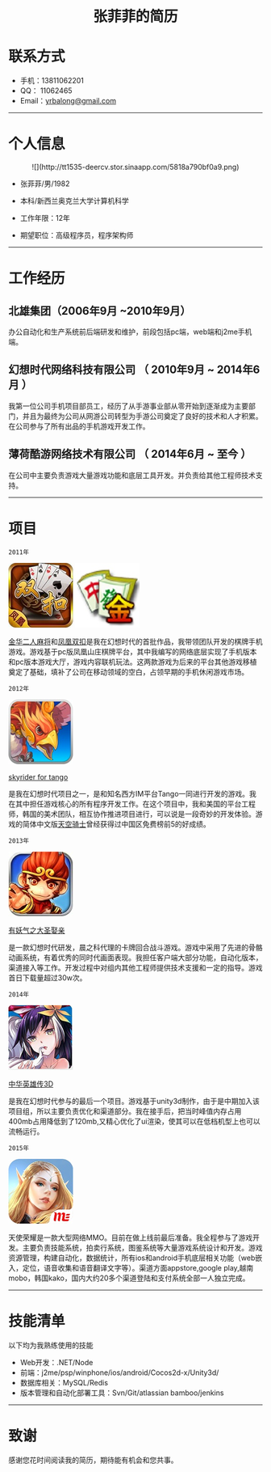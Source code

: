 # <center>张菲菲的简历</center>


# 联系方式

- 手机：13811062201
- QQ： 11062465
- Email：yrbalong@gmail.com 

---

# 个人信息						

 <center>![](http://tt1535-deercv.stor.sinaapp.com/5818a790bf0a9.png)</center>

 - 张菲菲/男/1982                      
 - 本科/新西兰奥克兰大学计算机科学 
 - 工作年限：12年

 - 期望职位：高级程序员，程序架构师

---

# 工作经历
## 北雄集团（2006年9月 ~2010年9月）

办公自动化和生产系统前后端研发和维护，前段包括pc端，web端和j2me手机端。

## 幻想时代网络科技有限公司 （ 2010年9月 ~ 2014年6月 ）

我第一位公司手机项目部员工，经历了从手游事业部从零开始到逐渐成为主要部门，并且为最终为公司从网游公司转型为手游公司奠定了良好的技术和人才积累。在公司参与了所有出品的手机游戏开发工作。
 
## 薄荷酷游网络技术有限公司 （ 2014年6月 ~ 至今 ）

在公司中主要负责游戏大量游戏功能和底层工具开发。并负责给其他工程师技术支持。

---

# 项目
`2011年`

![](https://github.com/zhiaiyrb/CV/blob/master/img/1.bmp)
![](https://github.com/zhiaiyrb/CV/blob/master/img/2.bmp)

[金华二人麻将](http://shouji.baidu.com/game/148676.html)和[凤凰双扣](http://shouji.baidu.com/game/1509349.html)是我在幻想时代的首批作品，我带领团队开发的棋牌手机游戏。游戏基于pc版凤凰山庄棋牌平台，其中我编写的网络底层实现了手机版本和pc版本游戏大厅，游戏内容联机玩法。这两款游戏为后来的平台其他游戏移植奠定了基础，填补了公司在移动领域的空白，占领早期的手机休闲游戏市场。

`2012年`

![](https://github.com/zhiaiyrb/CV/blob/master/img/3.bmp)

[skyrider for tango](https://itunes.apple.com/cn/app/sky-rider-for-tango/id715396511?mt=8)

是我在幻想时代项目之一，是和知名西方IM平台Tango一同进行开发的游戏。我在其中担任游戏核心的所有程序开发工作。在这个项目中，我和美国的平台工程师，韩国的美术团队，相互协作推进项目进行，可以说是一段奇妙的开发体验。游戏的简体中文版[天空骑士](https://itunes.apple.com/cn/app/tian-kong-qi-shi-zhong-wen-ban/id635711566?mt=8)曾经获得过中国区免费榜前5的好成绩。

`2013年`

![](https://github.com/zhiaiyrb/CV/blob/master/img/4.bmp)

[有妖气之大圣娶亲](http://u.360.cn/yyq/)

是一款幻想时代研发，晨之科代理的卡牌回合战斗游戏。游戏中采用了先进的骨骼动画系统，有着优秀的同时代画面表现。我担任客户端大部分功能，自动化版本，渠道接入等工作。开发过程中对组内其他工程师提供技术支援和一定的指导。游戏首日下载量超过30w次。


`2014年`

![](https://github.com/zhiaiyrb/CV/blob/master/img/5.bmp)

[中华英雄传3D](http://zhyxz.tdgame.cn/)

是我在幻想时代参与的最后一个项目。游戏基于unity3d制作，由于是中期加入该项目组，所以主要负责优化和渠道部分。我在接手后，把当时峰值内存占用400mb占用降低到了120mb,又精心优化了ui渲染，使其可以在低档机型上也可以流畅运行。

`2015年`

![](https://github.com/zhiaiyrb/CV/blob/master/img/6.bmp)


天使荣耀是一款大型网络MMO。目前在做上线前最后准备。我全程参与了游戏开发。主要负责技能系统，拍卖行系统，图鉴系统等大量游戏系统设计和开发。游戏资源管理，构建自动化，数据统计，所有ios和android手机底层相关功能（web嵌入，定位，语音收集和语音翻译文字等）。渠道方面appstore,google play,越南mobo，韩国kako，国内大约20多个渠道登陆和支付系统全部一人独立完成。

---

# 技能清单

以下均为我熟练使用的技能

- Web开发：.NET/Node
- 前端：j2me/psp/winphone/ios/android/Cocos2d-x/Unity3d/
- 数据库相关：MySQL/Redis
- 版本管理和自动化部署工具：Svn/Git/atlassian bamboo/jenkins

---

# 致谢
感谢您花时间阅读我的简历，期待能有机会和您共事。
